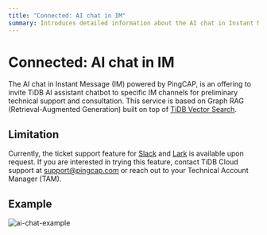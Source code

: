 ```yaml
---
title: "Connected: AI chat in IM"
summary: Introduces detailed information about the AI chat in Instant Message (IM).
---
```


# Connected: AI chat in IM

The AI chat in Instant Message (IM) powered by PingCAP, is an offering to invite TiDB AI assistant chatbot to specific IM channels for preliminary technical support and consultation. This service is based on Graph RAG (Retrieval-Augmented Generation) built on top of [TiDB Vector Search](/vector-search/vector-search-overview.md).

## Limitation

Currently, the ticket support feature for [Slack](https://slack.com/) and [Lark](https://www.larksuite.com/) is available upon request. If you are interested in trying this feature, contact TiDB Cloud support at <a href="mailto:support@pingcap.com">support@pingcap.com</a> or reach out to your Technical Account Manager (TAM).

## Example

![ai-chat-example](https://docs-download.pingcap.com/media/images/docs/tidb-cloud/connected-ai-chat-example.png)
